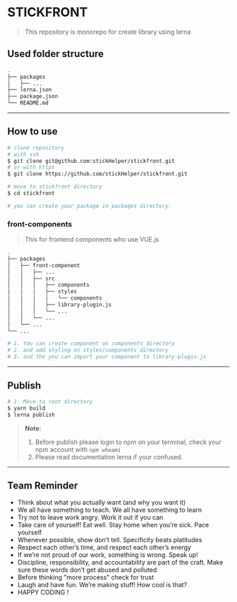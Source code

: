 # STICKFRONT

> This repository is monorepo for create library using lerna

## Used folder structure

```bash
.
├── packages
│   ├── ...
├── lerna.json
├── package.json
└── README.md

```
---

## How to use
```bash
# clone repository
# with ssh
$ git clone git@github.com:stickHelper/stickfront.git
# or with https
$ git clone https://github.com/stickHelper/stickfront.git

# move to stickfront directory
$ cd stickfront

# you can create your package in packages directory.

```

### front-components
> This for frontend components who use VUE.js

```bash
.
├── packages
│   ├── front-component
│   │   ├── ...
│   │   ├── src
│   │   │   ├── components
│   │   │   ├── styles
│   │   │   │   └── components
│   │   │   ├── library-plugin.js
│   │   │   └── ...
│   │   └── ...
│   └── ...
└── ...

```

```bash
# 1. You can create component on components directory
# 2. and add styling on styles/components directory
# 3. and the you can import your component to library-plugin.js
```
---

## Publish
```bash
# 1. Move to root directory
$ yarn build
$ lerna publish
```

> **Note**:
> 1. Before publish please login to npm on your terminal, check your npm account with  *`npm whoami`* 
> 2. Please read documentation lerna if your confused.

---
## Team Reminder
- Think about what you actually want (and why you want it)
- We all have something to teach. We all have something to learn
- Try not to leave work angry. Work it out if you can
- Take care of yourself! Eat well. Stay home when you’re sick. Pace yourself
- Whenever possible, show don’t tell. Specificity beats platitudes
- Respect each other’s time, and respect each other’s energy
- If we’re not proud of our work, something is wrong. Speak up!
- Discipline, responsibility, and accountability are part of the craft. Make sure these words don’t get abused and polluted
- Before thinking "more process" check for trust
- Laugh and have fun. We’re making stuff! How cool is that?
- HAPPY CODING !